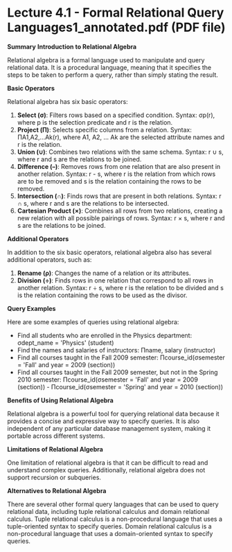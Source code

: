 # Lecture 4.1 - Formal Relational Query Languages1_annotated.pdf (PDF file)

**Summary**
**Introduction to Relational Algebra**

Relational algebra is a formal language used to manipulate and query relational data. It is a procedural language, meaning that it specifies the steps to be taken to perform a query, rather than simply stating the result.

**Basic Operators**

Relational algebra has six basic operators:

1. **Select (σ)**: Filters rows based on a specified condition. Syntax: σp(r), where p is the selection predicate and r is the relation.
1. **Project (Π)**: Selects specific columns from a relation. Syntax: ΠA1,A2,...Ak(r), where A1, A2, ... Ak are the selected attribute names and r is the relation.
1. **Union (∪)**: Combines two relations with the same schema. Syntax: r ∪ s, where r and s are the relations to be joined.
1. **Difference (–)**: Removes rows from one relation that are also present in another relation. Syntax: r - s, where r is the relation from which rows are to be removed and s is the relation containing the rows to be removed.
1. **Intersection (∩)**: Finds rows that are present in both relations. Syntax: r ∩ s, where r and s are the relations to be intersected.
1. **Cartesian Product (×)**: Combines all rows from two relations, creating a new relation with all possible pairings of rows. Syntax: r × s, where r and s are the relations to be joined.

**Additional Operators**

In addition to the six basic operators, relational algebra also has several additional operators, such as:

1. **Rename (ρ)**: Changes the name of a relation or its attributes.
1. **Division (÷)**: Finds rows in one relation that correspond to all rows in another relation. Syntax: r ÷ s, where r is the relation to be divided and s is the relation containing the rows to be used as the divisor.

**Query Examples**

Here are some examples of queries using relational algebra:

- Find all students who are enrolled in the Physics department: σdept_name = 'Physics' (student)
- Find the names and salaries of instructors: Πname, salary (instructor)
- Find all courses taught in the Fall 2009 semester: Πcourse_id(σsemester = 'Fall' and year = 2009 (section))
- Find all courses taught in the Fall 2009 semester, but not in the Spring 2010 semester: Πcourse_id(σsemester = 'Fall' and year = 2009 (section)) - Πcourse_id(σsemester = 'Spring' and year = 2010 (section))

**Benefits of Using Relational Algebra**

Relational algebra is a powerful tool for querying relational data because it provides a concise and expressive way to specify queries. It is also independent of any particular database management system, making it portable across different systems.

**Limitations of Relational Algebra**

One limitation of relational algebra is that it can be difficult to read and understand complex queries. Additionally, relational algebra does not support recursion or subqueries.

**Alternatives to Relational Algebra**

There are several other formal query languages that can be used to query relational data, including tuple relational calculus and domain relational calculus. Tuple relational calculus is a non-procedural language that uses a tuple-oriented syntax to specify queries. Domain relational calculus is a non-procedural language that uses a domain-oriented syntax to specify queries.
